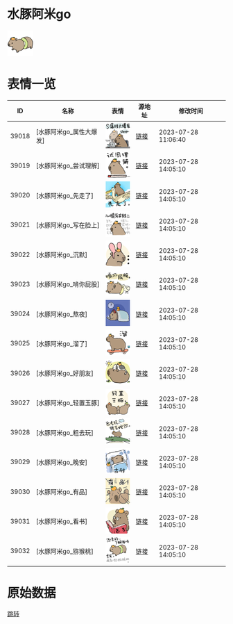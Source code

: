 # 水豚阿米go

<img src="./cover.png" height="60" alt="cover" />

# 表情一览

|ID|名称|表情|源地址|修改时间|
|----|----|----|----|----|
|39018|[水豚阿米go_属性大爆发]|<img src="./pic/039018_%5B水豚阿米go_属性大爆发%5D.png" height="60" alt="属性大爆发"/>|[链接](https://i0.hdslb.com/bfs/garb/4b69ca8d6328e7c1ba73d22876e2947764a2f8f0.png)|2023-07-28 11:06:40|
|39019|[水豚阿米go_尝试理解]|<img src="./pic/039019_%5B水豚阿米go_尝试理解%5D.png" height="60" alt="尝试理解"/>|[链接](https://i0.hdslb.com/bfs/garb/a3fde503754215304f7e44f3d79084c6b37a9ab2.png)|2023-07-28 14:05:10|
|39020|[水豚阿米go_先走了]|<img src="./pic/039020_%5B水豚阿米go_先走了%5D.png" height="60" alt="先走了"/>|[链接](https://i0.hdslb.com/bfs/garb/bda42b0a03d0929a61d3ff4cf0bf56ee148f477d.png)|2023-07-28 14:05:10|
|39021|[水豚阿米go_写在脸上]|<img src="./pic/039021_%5B水豚阿米go_写在脸上%5D.png" height="60" alt="写在脸上"/>|[链接](https://i0.hdslb.com/bfs/garb/9210bc756f1548e0d9cd53dd994da778151ec59b.png)|2023-07-28 14:05:10|
|39022|[水豚阿米go_沉默]|<img src="./pic/039022_%5B水豚阿米go_沉默%5D.png" height="60" alt="沉默"/>|[链接](https://i0.hdslb.com/bfs/garb/710b3c6078c4ef20cf269b0d7199d9e0beae8f98.png)|2023-07-28 14:05:10|
|39023|[水豚阿米go_啃你屁股]|<img src="./pic/039023_%5B水豚阿米go_啃你屁股%5D.png" height="60" alt="啃你屁股"/>|[链接](https://i0.hdslb.com/bfs/garb/434da54af48c15215d44ab1d106e40e1ac5e7a02.png)|2023-07-28 14:05:10|
|39024|[水豚阿米go_熬夜]|<img src="./pic/039024_%5B水豚阿米go_熬夜%5D.png" height="60" alt="熬夜"/>|[链接](https://i0.hdslb.com/bfs/garb/4a13e9e294b904362105404357e653f0f5091659.png)|2023-07-28 14:05:10|
|39025|[水豚阿米go_溜了]|<img src="./pic/039025_%5B水豚阿米go_溜了%5D.png" height="60" alt="溜了"/>|[链接](https://i0.hdslb.com/bfs/garb/818fc309ede29b77a40b40e9380421983a580939.png)|2023-07-28 14:05:10|
|39026|[水豚阿米go_好朋友]|<img src="./pic/039026_%5B水豚阿米go_好朋友%5D.png" height="60" alt="好朋友"/>|[链接](https://i0.hdslb.com/bfs/garb/c4a500f08620584f16b6510b6660ccf493d522ba.png)|2023-07-28 14:05:10|
|39027|[水豚阿米go_轻置玉豚]|<img src="./pic/039027_%5B水豚阿米go_轻置玉豚%5D.png" height="60" alt="轻置玉豚"/>|[链接](https://i0.hdslb.com/bfs/garb/1db9abab4d7a22b09f679b4b3934540171d69656.png)|2023-07-28 14:05:10|
|39028|[水豚阿米go_粗去玩]|<img src="./pic/039028_%5B水豚阿米go_粗去玩%5D.png" height="60" alt="粗去玩"/>|[链接](https://i0.hdslb.com/bfs/garb/f39ce736d20af06df9b00efcc9e2867bc9859507.png)|2023-07-28 14:05:10|
|39029|[水豚阿米go_晚安]|<img src="./pic/039029_%5B水豚阿米go_晚安%5D.png" height="60" alt="晚安"/>|[链接](https://i0.hdslb.com/bfs/garb/0c36e534fb8f61674ae7fce83f0db4a628b5ef29.png)|2023-07-28 14:05:10|
|39030|[水豚阿米go_有品]|<img src="./pic/039030_%5B水豚阿米go_有品%5D.png" height="60" alt="有品"/>|[链接](https://i0.hdslb.com/bfs/garb/483a86aded25ce6658c345c0b7eee45c98e04531.png)|2023-07-28 14:05:10|
|39031|[水豚阿米go_看书]|<img src="./pic/039031_%5B水豚阿米go_看书%5D.png" height="60" alt="看书"/>|[链接](https://i0.hdslb.com/bfs/garb/83040a43b4c19a9f9d9358ba5948f12833b78230.png)|2023-07-28 14:05:10|
|39032|[水豚阿米go_猕猴桃]|<img src="./pic/039032_%5B水豚阿米go_猕猴桃%5D.png" height="60" alt="猕猴桃"/>|[链接](https://i0.hdslb.com/bfs/garb/2aac3ff424ee336162a1805c1f8166d7a930a9fe.png)|2023-07-28 14:05:10|

# 原始数据

[跳转](./raw.json)

